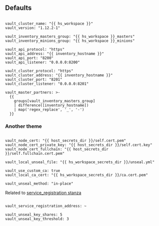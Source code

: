 
```{include} ../../../roles/vault/README.md
```

## Defaults

```

vault_cluster_name: "{{ hs_workspace }}"
vault_version: "1.12.2-1"

vault_inventory_masters_group: "{{ hs_workspace }}_masters"
vault_inventory_minions_group: "{{ hs_workspace }}_minions"

vault_api_protocol: "https"
vault_api_address: "{{ inventory_hostname }}"
vault_api_port: "8200"
vault_api_listener: "0.0.0.0:8200"

vault_cluster_protocol: "https"
vault_cluster_address: "{{ inventory_hostname }}"
vault_cluster_port: "8201"
vault_cluster_listener: "0.0.0.0:8201"

vault_master_partners: >-
  {{
    groups[vault_inventory_masters_group]
    | difference([inventory_hostname])
    | map('regex_replace', '_', '-')
  }}
```

### Another theme

```

vault_node_cert: "{{ host_secrets_dir }}/self.cert.pem"
vault_node_cert_private_key: "{{ host_secrets_dir }}/self.cert.key"
vault_node_cert_fullchain: "{{ host_secrets_dir }}/self.fullchain.cert.pem"

vault_local_unseal_file: "{{ hs_workspace_secrets_dir }}/unseal.yml"

vault_use_custom_ca: true
vault_local_ca_cert: "{{ hs_workspace_secrets_dir }}/ca.cert.pem"

vault_unseal_method: "in-place"
```

Related to
[service_registration stanza](https://developer.hashicorp.com/vault/docs/configuration/service-registration)

```

vault_service_registration_address: ~

vault_unseal_key_shares: 5
vault_unseal_key_threshold: 3
